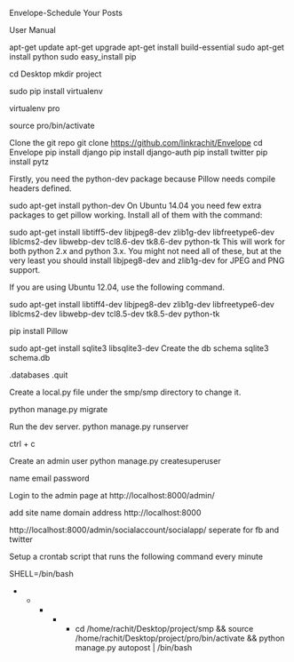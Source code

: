 Envelope-Schedule Your Posts



User Manual 

apt-get update
apt-get upgrade
apt-get install build-essential
sudo apt-get install python
sudo easy_install pip

cd Desktop
mkdir project

sudo pip install virtualenv

virtualenv pro

source pro/bin/activate

Clone the git repo  git clone https://github.com/linkrachit/Envelope
cd Envelope 
pip install django
pip install django-auth
pip install twitter
pip install pytz

Firstly, you need the python-dev package because Pillow needs compile headers defined.

sudo apt-get install python-dev
On Ubuntu 14.04 you need few extra packages to get pillow working. Install all of them with the command:

sudo apt-get install libtiff5-dev libjpeg8-dev zlib1g-dev libfreetype6-dev liblcms2-dev libwebp-dev tcl8.6-dev tk8.6-dev python-tk
This will work for both python 2.x and python 3.x. You might not need all of these, but at the very least you should install libjpeg8-dev and zlib1g-dev for JPEG and PNG support.

If you are using Ubuntu 12.04, use the following command.

sudo apt-get install libtiff4-dev libjpeg8-dev zlib1g-dev libfreetype6-dev liblcms2-dev libwebp-dev tcl8.5-dev tk8.5-dev python-tk


pip install Pillow


sudo apt-get install sqlite3 libsqlite3-dev
Create the db schema
sqlite3 schema.db

.databases
.quit


Create a local.py file under the smp/smp directory to change it.

python manage.py migrate 


Run the dev server.  python manage.py runserver 

ctrl + c

Create an admin user  python manage.py createsuperuser 

name 
email
password

Login to the admin page at http://localhost:8000/admin/

add site
name domain
address http://localhost:8000


 http://localhost:8000/admin/socialaccount/socialapp/
 seperate for fb and twitter

Setup a crontab script that runs the following command every minute  

SHELL=/bin/bash
* * * * * cd /home/rachit/Desktop/project/smp && source /home/rachit/Desktop/project/pro/bin/activate && python manage.py autopost | /bin/bash 